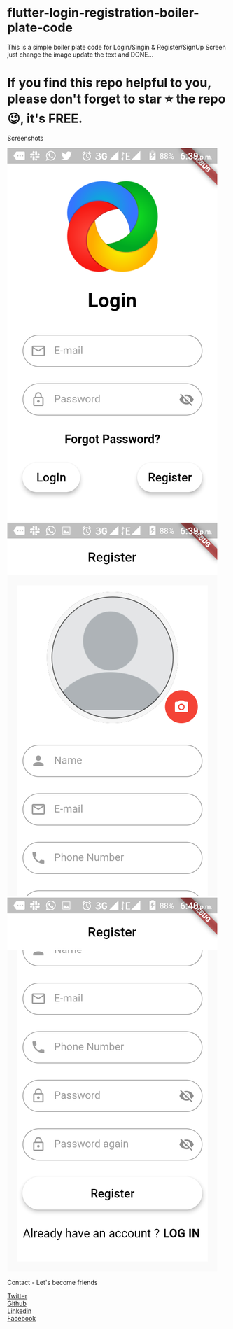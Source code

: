 # flutter-login-registration-boiler-plate-code

This is a simple boiler plate code for Login/Singin & Register/SignUp Screen just change the image update the text and DONE...

# If you find this repo helpful to you, please don't forget to star ⭐ the repo 😉, it's FREE. 

Screenshots

<img src="https://github.com/Wizpna/flutter-login-registration-boiler-plate-code/blob/master/Screenshot_20191229-183924.png"  title="Google_Search">
<img src="https://github.com/Wizpna/flutter-login-registration-boiler-plate-code/blob/master/Screenshot_20191229-183954.png"  title="Google_Search">
<img src="https://github.com/Wizpna/flutter-login-registration-boiler-plate-code/blob/master/Screenshot_20191229-184002.png"  title="Google_Search">

Contact - Let's become friends

<a href="https://twitter.com/Promise_Amadi1">Twitter</a></br>
<a href="https://github.com/Wizpna">Github</a></br>
<a href="https://www.linkedin.com/in/promise-amadi-101759a1/">Linkedin</a></br>
<a href="https://www.facebook.com/promise.nzubechi.amadi">Facebook</a>
